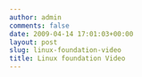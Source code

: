 ```yaml
---
author: admin
comments: false
date: 2009-04-14 17:01:03+00:00
layout: post
slug: linux-foundation-video
title: Linux foundation Video
---
```



